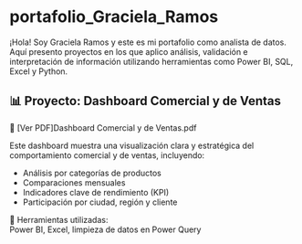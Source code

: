 # portafolio_Graciela_Ramos


¡Hola! Soy Graciela Ramos y este es mi portafolio como analista de datos. Aquí presento proyectos en los que aplico análisis, validación e interpretación de información utilizando herramientas como Power BI, SQL, Excel y Python.

## 📊 Proyecto: Dashboard Comercial y de Ventas  
📄 [Ver PDF]Dashboard Comercial y de Ventas.pdf

Este dashboard muestra una visualización clara y estratégica del comportamiento comercial y de ventas, incluyendo:
- Análisis por categorías de productos
- Comparaciones mensuales
- Indicadores clave de rendimiento (KPI)
- Participación por ciudad, región y cliente

🔧 Herramientas utilizadas:  
Power BI, Excel, limpieza de datos en Power Query
